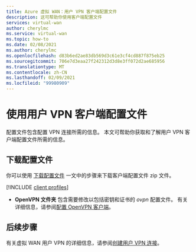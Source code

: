 ```yaml
---
title: Azure 虚拟 WAN：用户 VPN 客户端配置文件
description: 这可帮助你使用客户端配置文件
services: virtual-wan
author: cherylmc
ms.service: virtual-wan
ms.topic: how-to
ms.date: 02/08/2021
ms.author: cherylmc
ms.openlocfilehash: d83b6ed2ae83db569d3c61e3cf4cd887f875eb25
ms.sourcegitcommit: 706e7d3eaa27f242312d3d8e3ff072d2ae685956
ms.translationtype: MT
ms.contentlocale: zh-CN
ms.lasthandoff: 02/09/2021
ms.locfileid: "99980909"
---
```

# <a name="working-with-user-vpn-client-profile-files"></a>使用用户 VPN 客户端配置文件

配置文件包含配置 VPN 连接所需的信息。 本文可帮助你获取和了解用户 VPN 客户端配置文件所需的信息。

## <a name="download-the-profile"></a>下载配置文件

你可以使用 [下载配置文件](global-hub-profile.md) 一文中的步骤来下载客户端配置文件 zip 文件。

[!INCLUDE [client profiles](../../includes/vpn-gateway-vwan-vpn-profile-download.md)]

* **OpenVPN 文件夹** 包含需要修改以包括密钥和证书的 *ovpn* 配置文件。 有关详细信息，请参阅[配置 OpenVPN 客户端](../virtual-wan/howto-openvpn-clients.md#windows)。

## <a name="next-steps"></a>后续步骤

有关虚拟 WAN 用户 VPN 的详细信息，请参阅[创建用户 VPN 连接](virtual-wan-point-to-site-portal.md)。
